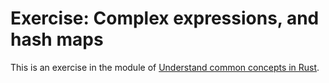 # Exercise: Complex expressions, and hash maps

This is an exercise in the module of [Understand common concepts in Rust](https://docs.microsoft.com/en-us/learn/modules/rust-understand-common-concepts/).
